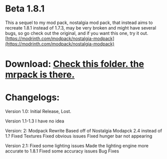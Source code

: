 # Beta 1.8.1
This a sequel to my mod pack, nostalgia mod pack, that instead aims to recreate 1.8.1 instead of 1.7.3, may be very broken and might have several bugs, so go check out the original, and if you want this one, try it out.
[https://modrinth.com/modpack/nostalgia-modpack](https://modrinth.com/modpack/nostalgia-modpack)

# Download: [Check this folder. the mrpack is there.](https://github.com/arc360alt/arcsmodpacks/tree/main/Beta%201.8.1)

# Changelogs:

Version 1.0:
Initial Release, Lost.

Version 1.1-1.3
I have no idea

Version: 2:
Modpack Rewrite
Based off of Nostalgia Modapck 2.4 instead of 1.?
Fixed Textures
Fixed obvious issues
Fixed hunger bar not appearing

Version 2.1:
Fixed some lighting issues
Made the lighting engine more accurate to 1.8.1
Fixed some accuracy issues
Bug Fixes
